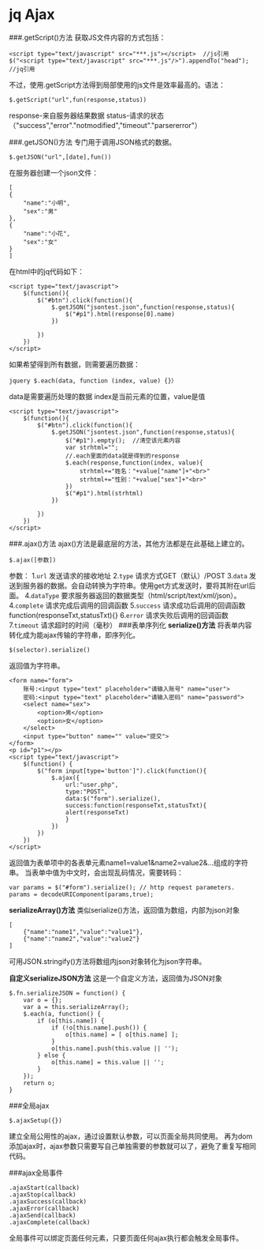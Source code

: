 jq Ajax
===================

###.getScript()方法
获取JS文件内容的方式包括：

    <script type="text/javascript" src="***.js"></script>  //js引用
    $("<script type="text/javascript" src="***.js"/>").appendTo("head");  //jq引用

不过，使用.getScript方法得到局部使用的js文件是效率最高的。语法：

    $.getScript("url",fun(response,status))

response-来自服务器结果数据
status-请求的状态（"success","error"."notmodified","timeout"."parsererror"）

###.getJSON()方法
专门用于调用JSON格式的数据。
 
    $.getJSON("url",[date],fun())
在服务器创建一个json文件：

    [
    { 
        "name":"小明",
        "sex":"男"
    },
    {
        "name":"小花",
        "sex":"女"
    }
    ]

在html中的jq代码如下：

	<script type="text/javascript">
		$(function(){
			$("#btn").click(function(){
				$.getJSON("jsontest.json",function(response,status){
					$("#p1").html(response[0].name)
				})

			})
		})
	</script>
如果希望得到所有数据，则需要遍历数据：

    jquery $.each(data, function (index, value) {}）
data是需要遍历处理的数据
index是当前元素的位置，value是值

	<script type="text/javascript">
		$(function(){
			$("#btn").click(function(){
				$.getJSON("jsontest.json",function(response,status){
					$("#p1").empty();  //清空该元素内容
					var strhtml=""; 
                    //.each里面的data就是得到的response
					$.each(response,function(index, value){  
						strhtml+="姓名："+value["name"]+"<br>"
						strhtml+="性别："+value["sex"]+"<br>"	
					})
					$("#p1").html(strhtml)
				})

			})
		})
	</script>

###.ajax()方法
ajax()方法是最底层的方法，其他方法都是在此基础上建立的。

    $.ajax([参数])
参数：
1.`url` 发送请求的接收地址
2.`type` 请求方式GET（默认）/POST
3.`data` 发送到服务器的数据。会自动转换为字符串。使用get方式发送时，要将其附在url后面。
4.`dataType` 要求服务器返回的数据类型（html/script/text/xml/json）。
4.`complete` 请求完成后调用的回调函数
5.`success` 请求成功后调用的回调函数function(responseTxt,statusTxt){}
6.`error` 请求失败后调用的回调函数
7.`timeout` 请求超时的时间（毫秒）
###表单序列化
**serialize()方法**
将表单内容转化成为能ajax传输的字符串，即序列化。

    $(selector).serialize()
返回值为字符串。

	<form name="form">
		账号:<input type="text" placeholder="请输入账号" name="user">
		密码:<input type="text" placeholder="请输入密码" name="password">
		<select name="sex">
			<option>男</option>
			<option>女</option>
		</select>
		<input type="button" name="" value="提交">
	</form>
	<p id="p1"></p>
	<script type="text/javascript">
		$(function() {
			$("form input[type='button']").click(function(){
				$.ajax({
					url:"user.php",
					type:"POST",
					data:$("form").serialize(),
					success:function(responseTxt,statusTxt){
					alert(responseTxt)
					}
				})
			})
		})
	</script>
返回值为表单项中的各表单元素name1=value1&name2=value2&...组成的字符串。
当表单中值为中文时，会出现乱码情况，需要转码：

    var params = $("#form").serialize(); // http request parameters. 
    params = decodeURIComponent(params,true);

**serializeArray()方法**
类似serialize()方法，返回值为数组，内部为json对象

    [
        {"name":"name1","value":"value1"},
        {"name":"name2","value":"value2"}
    ]
可用JSON.stringify()方法将数组内json对象转化为json字符串。

**自定义serializeJSON方法**
这是一个自定义方法，返回值为JSON对象

    $.fn.serializeJSON = function() {  
        var o = {};  
        var a = this.serializeArray();  
        $.each(a, function() {  
            if (o[this.name]) {  
                if (!o[this.name].push()) {  
                    o[this.name] = [ o[this.name] ];  
                }  
                o[this.name].push(this.value || '');  
            } else {  
                o[this.name] = this.value || '';  
            }  
        });  
        return o;  
    }  


###全局ajax
 
    $.ajaxSetup({})
建立全局公用性的ajax，通过设置默认参数，可以页面全局共同使用。
再为dom添加ajax时，ajax参数只需要写自己单独需要的参数就可以了，避免了重复写相同代码。


###ajax全局事件

    .ajaxStart(callback)  
    .ajaxStop(callback)  
    .ajaxSuccess(callback)  
    .ajaxError(callback)  
    .ajaxSend(callback)  
    .ajaxComplete(callback)  
全局事件可以绑定页面任何元素，只要页面任何ajax执行都会触发全局事件。
